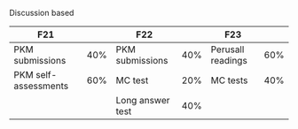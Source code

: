 Discussion based

| F21                  |     | F22              |     | F23               |     |
| -------------------- | --- | ---------------- | --- | ----------------- | --- |
| PKM submissions      | 40% | PKM submissions  | 40% | Perusall readings | 60% |
| PKM self-assessments | 60% | MC test          | 20% | MC tests          | 40% |
|                      |     | Long answer test | 40% |                   |     |
